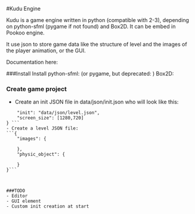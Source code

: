 #Kudu Engine

Kudu is a game engine written in python (compatible with 2-3), depending on python-sfml (pygame if not found) and Box2D. It can be embed in Pookoo engine.

It use json to store game data like the structure of level and the images of the player animation, or the GUI.

Documentation here: [](http://team-kwakwa.com/kudu_doc/index.html)

###Install
Install python-sfml: [](http://www.python-sfml.org/)
(or pygame, but deprecated: [](http://www.pygame.org/) )
Box2D: [](http://code.google.com/p/pybox2d/)

### Create game project
- Create an init JSON file in data/json/init.json who will look like this:
``` {
	"init": "data/json/level.json",
	"screen_size": [1280,720]
} ```
- Create a level JSON file:
```{
	"images": {
	
	},
	"physic_object": {
	
	}
}```



###TODO
- Editor
- GUI element
- Custom init creation at start